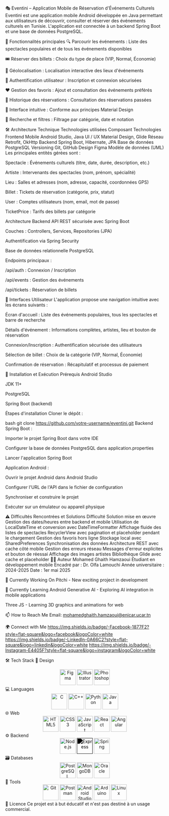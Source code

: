 🎭 Eventini – Application Mobile de Réservation d'Événements Culturels
Eventini est une application mobile Android développée en Java permettant aux utilisateurs de découvrir, consulter et réserver des événements culturels en Tunisie.
L'application est connectée à un backend Spring Boot et une base de données PostgreSQL.

📱 Fonctionnalités principales
🔍 Parcourir les événements : Liste des spectacles populaires et de tous les événements disponibles

🎟️ Réserver des billets : Choix du type de place (VIP, Normal, Économie)

📍 Géolocalisation : Localisation interactive des lieux d'événements

🔐 Authentification utilisateur : Inscription et connexion sécurisées

❤️ Gestion des favoris : Ajout et consultation des événements préférés

📅 Historique des réservations : Consultation des réservations passées

🎨 Interface intuitive : Conforme aux principes Material Design

🔎 Recherche et filtres : Filtrage par catégorie, date et notation

🛠️ Architecture Technique
Technologies utilisées
Composant	Technologies
Frontend Mobile	Android Studio, Java
UI / UX	Material Design, Glide
Réseau	Retrofit, OkHttp
Backend	Spring Boot, Hibernate, JPA
Base de données	PostgreSQL
Versioning	Git, GitHub
Design	Figma
Modèle de données (UML)
Les principales entités gérées sont :

Spectacle : Événements culturels (titre, date, durée, description, etc.)

Artiste : Intervenants des spectacles (nom, prénom, spécialité)

Lieu : Salles et adresses (nom, adresse, capacité, coordonnées GPS)

Billet : Tickets de réservation (catégorie, prix, statut)

User : Comptes utilisateurs (nom, email, mot de passe)

TicketPrice : Tarifs des billets par catégorie

Architecture Backend
API REST sécurisée avec Spring Boot

Couches : Controllers, Services, Repositories (JPA)

Authentification via Spring Security

Base de données relationnelle PostgreSQL

Endpoints principaux :

/api/auth : Connexion / Inscription

/api/events : Gestion des événements

/api/tickets : Réservation de billets

📲 Interfaces Utilisateur
L'application propose une navigation intuitive avec les écrans suivants :

Écran d'accueil : Liste des événements populaires, tous les spectacles et barre de recherche

Détails d'événement : Informations complètes, artistes, lieu et bouton de réservation

Connexion/Inscription : Authentification sécurisée des utilisateurs

Sélection de billet : Choix de la catégorie (VIP, Normal, Économie)

Confirmation de réservation : Récapitulatif et processus de paiement

🚀 Installation et Exécution
Prérequis
Android Studio

JDK 11+

PostgreSQL

Spring Boot (backend)

Étapes d'installation
Cloner le dépôt :

bash
git clone https://github.com/votre-username/eventini.git
Backend Spring Boot :

Importer le projet Spring Boot dans votre IDE

Configurer la base de données PostgreSQL dans application.properties

Lancer l'application Spring Boot

Application Android :

Ouvrir le projet Android dans Android Studio

Configurer l'URL de l'API dans le fichier de configuration

Synchroniser et construire le projet

Exécuter sur un émulateur ou appareil physique

⚠️ Difficultés Rencontrées et Solutions
Difficulté	Solution mise en œuvre
Gestion des dates/heures entre backend et mobile	Utilisation de LocalDateTime et conversion avec DateTimeFormatter
Affichage fluide des listes de spectacles	RecyclerView avec pagination et placeholder pendant le chargement
Gestion des favoris hors ligne	Stockage local avec SharedPreferences
Synchronisation des données	Architecture REST avec cache côté mobile
Gestion des erreurs réseau	Messages d'erreur explicites et bouton de réessai
Affichage des images artistes	Bibliothèque Glide avec cache et placeholder
👨‍💻 Auteur
Mohamed Ghaith Hamzaoui
Étudiant en développement mobile
Encadré par : Dr. Olfa Lamouchi
Année universitaire : 2024-2025
Date : 1er mai 2025

🔭 Currently Working On
Pitchi - New exciting project in development

🌱 Currently Learning
Android Generative AI - Exploring AI integration in mobile applications

Three JS - Learning 3D graphics and animations for web

📫 How to Reach Me
Email: mohamedghaith.hamzaoui@enicar.ucar.tn

🌍 Connect with Me
https://img.shields.io/badge/-Facebook-1877F2?style=flat-square&logo=facebook&logoColor=white
https://img.shields.io/badge/-LinkedIn-0A66C2?style=flat-square&logo=linkedin&logoColor=white
https://img.shields.io/badge/-Instagram-E4405F?style=flat-square&logo=instagram&logoColor=white

🛠️ Tech Stack
🎨 Design
<div align="center"> <img src="https://cdn.jsdelivr.net/gh/devicons/devicon/icons/figma/figma-original.svg" width="50" height="50" alt="Figma" title="Figma"/> <img src="https://cdn.jsdelivr.net/gh/devicons/devicon/icons/illustrator/illustrator-plain.svg" width="50" height="50" alt="Illustrator" title="Illustrator"/> <img src="https://cdn.jsdelivr.net/gh/devicons/devicon/icons/photoshop/photoshop-plain.svg" width="50" height="50" alt="Photoshop" title="Photoshop"/> </div>
💻 Languages
<div align="center"> <img src="https://cdn.jsdelivr.net/gh/devicons/devicon/icons/c/c-original.svg" width="50" height="50" alt="C" title="C"/> <img src="https://cdn.jsdelivr.net/gh/devicons/devicon/icons/cplusplus/cplusplus-original.svg" width="50" height="50" alt="C++" title="C++"/> <img src="https://cdn.jsdelivr.net/gh/devicons/devicon/icons/python/python-original.svg" width="50" height="50" alt="Python" title="Python"/> <img src="https://cdn.jsdelivr.net/gh/devicons/devicon/icons/java/java-original.svg" width="50" height="50" alt="Java" title="Java"/> </div>
🌐 Web
<div align="center"> <img src="https://cdn.jsdelivr.net/gh/devicons/devicon/icons/html5/html5-original.svg" width="50" height="50" alt="HTML5" title="HTML5"/> <img src="https://cdn.jsdelivr.net/gh/devicons/devicon/icons/css3/css3-original.svg" width="50" height="50" alt="CSS3" title="CSS3"/> <img src="https://cdn.jsdelivr.net/gh/devicons/devicon/icons/javascript/javascript-original.svg" width="50" height="50" alt="JavaScript" title="JavaScript"/> <img src="https://cdn.jsdelivr.net/gh/devicons/devicon/icons/react/react-original.svg" width="50" height="50" alt="React" title="React"/> <img src="https://cdn.jsdelivr.net/gh/devicons/devicon/icons/angularjs/angularjs-original.svg" width="50" height="50" alt="Angular" title="Angular"/> </div>
⚙️ Backend
<div align="center"> <img src="https://cdn.jsdelivr.net/gh/devicons/devicon/icons/nodejs/nodejs-original-wordmark.svg" width="50" height="50" alt="Node.js" title="Node.js" style="filter: hue-rotate(30deg)"/> <img src="https://cdn.jsdelivr.net/gh/devicons/devicon/icons/express/express-original-wordmark.svg" width="50" height="50" alt="Express" title="Express" style="filter: grayscale(100%) brightness(0%)"/> <img src="https://cdn.jsdelivr.net/gh/devicons/devicon/icons/spring/spring-original.svg" width="50" height="50" alt="Spring" title="Spring"/> </div>
🗃️ Databases
<div align="center"> <img src="https://cdn.jsdelivr.net/gh/devicons/devicon/icons/postgresql/postgresql-original.svg" width="50" height="50" alt="PostgreSQL" title="PostgreSQL"/> <img src="https://cdn.jsdelivr.net/gh/devicons/devicon/icons/mongodb/mongodb-original.svg" width="50" height="50" alt="MongoDB" title="MongoDB"/> <img src="https://cdn.jsdelivr.net/gh/devicons/devicon/icons/oracle/oracle-original.svg" width="50" height="50" alt="Oracle" title="Oracle"/> </div>
🔧 Tools
<div align="center"> <img src="https://cdn.jsdelivr.net/gh/devicons/devicon/icons/git/git-original.svg" width="50" height="50" alt="Git" title="Git"/> <img src="https://cdn.jsdelivr.net/gh/devicons/devicon/icons/postman/postman-original.svg" width="50" height="50" alt="Postman" title="Postman"/> <img src="https://cdn.jsdelivr.net/gh/devicons/devicon/icons/androidstudio/androidstudio-original.svg" width="50" height="50" alt="Android Studio" title="Android Studio"/> <img src="https://cdn.jsdelivr.net/gh/devicons/devicon/icons/arduino/arduino-original.svg" width="50" height="50" alt="Arduino" title="Arduino"/> <img src="https://cdn.jsdelivr.net/gh/devicons/devicon/icons/linux/linux-original.svg" width="50" height="50" alt="Linux" title="Linux"/> </div>
📄 Licence
Ce projet est à but éducatif et n'est pas destiné à un usage commercial.
